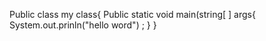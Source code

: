 Public class my class{
    Public static void main(string[ ] args{
System.out.prinln("hello word") ;
}
}
